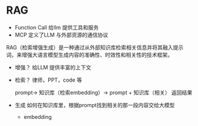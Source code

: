 # RAG

- Function Call 给llm 提供工具和服务
- MCP 定义了LLM 与外部资源的通信协议

RAG（检索增强生成）是一种通过从外部知识库检索相关信息并将其融入提示词，来增强大语言模型生成内容的准确性、时效性和相关性的技术框架。

- 增强？
     给LLM 提供丰富的上下文
- 检索？
    律师，PPT，code 等

    prompt-> 知识库（检索embedding）-> prompt + 知识库（相关）
    返回结果

- 生成
    如何在知识库里，根据prompt找到相关的那一段内容交给大模型

    - embedding